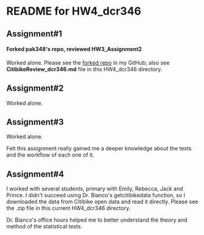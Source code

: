 # README for HW4_dcr346
 ## Assignment#1
 #### Forked pak348's repo, reviewed HW3_Assignment2
 Worked alone. Please see the [forked repo](https://github.com/danachermesh/PUI2017_pak348) in my GitHub; also see **CitibikeReview_dcr346.md** file in this HW4_dcr346 directory.
 
 ## Assignment#2
 Worked alone.
 
 ## Assignment#3
  Worked alone.
  
  Felt this assignment really gained me a deeper knowledge about the tests and the workflow of each one of it.
  
 ## Assignment#4
 I worked with several students, primary with Emily, Rebecca, Jack and Prince.
 I didn't succeed using Dr. Bianco's getcitibikedata function, so I downloaded the data from Citibike open data and read it directly. Please see the .zip file in this current HW4_dcr346 directory.
 
 Dr. Bianco's office hours helped me to better understand the theory and method of the statistical tests.
